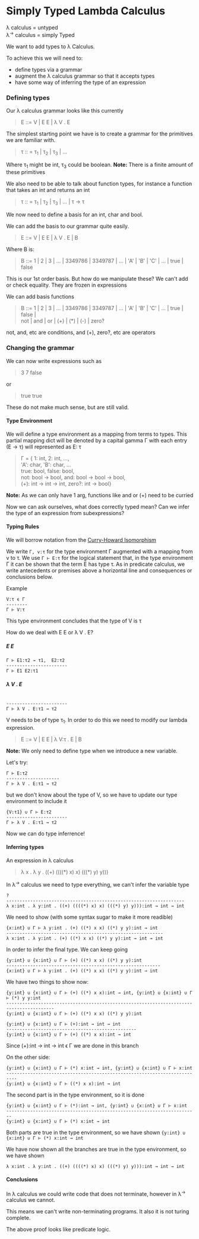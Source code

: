 # Simply Typed Lambda Calculus

λ calculus = untyped<br>
λ<sup>→</sup> calculus = simply Typed

We want to add types to λ Calculus.

To achieve this we will need to:
 * define types via a grammar
 * augment the λ calculus grammar so that it accepts types
 * have some way of inferring the type of an expression

### Defining types

Our λ calculus grammar looks like this currently
>  E ::= V | E E | λ V . E

The simplest starting point we have is to create a grammar for the primitives we are familiar with.

> τ :: = τ<sub>1</sub> | τ<sub>2</sub> | τ<sub>3</sub> | ...

Where τ<sub>1</sub> might be int, τ<sub>3</sub> could be boolean.
**Note:** There is a finite amount of these primitives  

We also need to be able to talk about function types,
for instance a function that takes an int and returns an int

> τ :: = τ<sub>1</sub> | τ<sub>2</sub> | τ<sub>3</sub> | ... | τ → τ

We now need to define a basis for an int, char and bool.

We can add the basis to our grammar quite easily.
>  E ::= V | E E | λ V . E | B

Where B is:
> B ::= 1 | 2 | 3 | ... | 3349786 | 3349787 | ... |
      'A' | 'B' | 'C' | ... |
      true | false

This is our 1st order basis. But how do we manipulate these? We can't add or check equality. They are frozen in expressions

We can add basis functions
> B ::= 1 | 2 | 3 | ... | 3349786 | 3349787 | ... |
>   'A' | 'B' | 'C' | ... |
>   true | false |<br />
>   not | and | or |
>   (+) | (*) | (-) | zero?

not, and, etc are conditions, and (+), zero?, etc are operators

### Changing the grammar

We can now write expressions such as
> 3 7 false

or 

> true true

These do not make much sense, but are still valid.

#### Type Environment

We will define a type environment as a mapping from terms to types.
This partial mapping dict will be denoted by a capital gamma Γ with each entry (E → τ) will represented as E: τ

> Γ = {
    1: int, 2: int, ...,<br />
    'A': char, 'B': char, ...<br />
    true: bool, false: bool,<br />
    not: bool → bool, and: bool → bool → bool,<br />
    (+): int → int → int, zero?: int → bool}

**Note:** As we can only have 1 arg, functions like and or (+) need to be curried

Now we can ask ourselves, what does correctly typed mean? Can we infer the type of an expression from subexpressions?

#### Typing Rules

We will borrow notation from the [Curry-Howard Isomorphism](https://en.wikipedia.org/wiki/Curry%E2%80%93Howard_correspondence "Wiki link to Curry-Howard Isomoprhism")

We write `Γ, v:τ` for the type environment Γ augmented with a mapping from v to τ.
We use `Γ ⊢ E:τ` for the logical statement that, in the type environment Γ it can be shown that the term E has type τ.
As in predicate calculus, we write antecedents or premises above a horizontal line and consequences or conclusions below.

Example
```
V:τ ϵ Γ
--------
Γ ⊢ V:τ
```
This type environment concludes that the type of V is τ

How do we deal with E E or λ V . E?

##### E E

```
Γ ⊢ E1:τ2 → τ1,  E2:τ2
-----------------------
Γ ⊢ E1 E2:τ1
```

##### λ V . E

```

-----------------------
Γ ⊢ λ V . E:τ1 → τ2
```

V needs to be of type τ<sub>1</sub>.
In order to do this we need to modify our lambda expression.

>  E ::= V | E E | λ V:τ . E | B

**Note:** We only need to define type when we introduce a new variable.

Let's try:

```
Γ ⊢ E:τ2
--------------------
Γ ⊢ λ V . E:τ1 → τ2
```

but we don't know about the type of V, so we have to update our type environment to include it

```
{V:τ1} ∪ Γ ⊢ E:τ2
-----------------------
Γ ⊢ λ V . E:τ1 → τ2
```

Now we can do type inferrence!

#### Inferring types

An expression in λ calculus

> λ x . λ y . ((+) ((((\*) x) x) (((\*) y) y)))

In λ<sup>→</sup> calculus we need to type everything, we can't infer the variable type

```
?
-------------------------------------------------------------------
λ x:int . λ y:int . ((+) ((((*) x) x) (((*) y) y))):int → int → int
```

We need to show (with some syntax sugar to make it more readible)

```
{x:int} ∪ Γ ⊢ λ y:int . (+) ((*) x x) ((*) y y):int → int
-----------------------------------------------------------
λ x:int . λ y:int . (+) ((*) x x) ((*) y y):int → int → int
```

In order to infer the final type. We can keep going

```
{y:int} ∪ {x:int} ∪ Γ ⊢ (+) ((*) x x) ((*) y y):int
----------------------------------------------------------
{x:int} ∪ Γ ⊢ λ y:int . (+) ((*) x x) ((*) y y):int → int
```

We have two things to show now:
```
{y:int} ∪ {x:int} ∪ Γ ⊢ (+) ((*) x x):int → int, {y:int} ∪ {x:int} ∪ Γ ⊢ (*) y y:int
----------------------------------------------------------------------------------------
{y:int} ∪ {x:int} ∪ Γ ⊢ (+) ((*) x x) ((*) y y):int
```

```
{y:int} ∪ {x:int} ∪ Γ ⊢ (+):int → int → int
-------------------------------------------------
{y:int} ∪ {x:int} ∪ Γ ⊢ (+) ((*) x x):int → int
```
Since (+):int → int → int ϵ Γ we are done in this branch

On the other side:
```
{y:int} ∪ {x:int} ∪ Γ ⊢ (*) x:int → int, {y:int} ∪ {x:int} ∪ Γ ⊢ x:int
--------------------------------------------------------------------------
{y:int} ∪ {x:int} ∪ Γ ⊢ ((*) x x):int → int
```
The second part is in the type environment, so it is done

```
{y:int} ∪ {x:int} ∪ Γ ⊢ (*):int → int, {y:int} ∪ {x:int} ∪ Γ ⊢ x:int
------------------------------------------------------------------------
{y:int} ∪ {x:int} ∪ Γ ⊢ (*) x:int → int
```
Both parts are true in the type environment, so we have shown `{y:int} ∪ {x:int} ∪ Γ ⊢ (*) x:int → int`

We have now shown all the branches are true in the type environment, so we have shown
```
λ x:int . λ y:int . ((+) ((((*) x) x) (((*) y) y))):int → int → int
```

#### Conclusions

In λ calculus we could write code that does not terminate,
however in λ<sup>→</sup> calculus we cannot.

This means we can't write non-terminating programs.
It also it is not turing complete.

The above proof looks like predicate logic.
